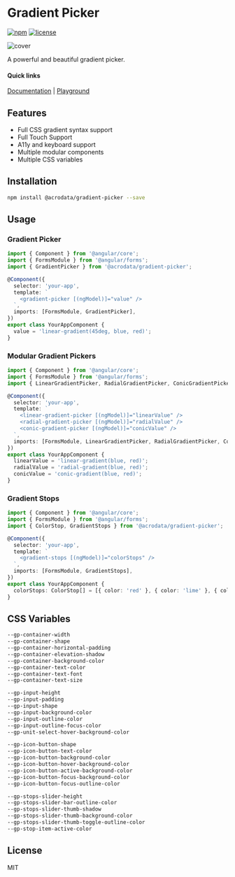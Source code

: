# Gradient Picker

[![npm](https://img.shields.io/npm/v/@acrodata/gradient-picker.svg)](https://www.npmjs.com/package/@acrodata/gradient-picker)
[![license](https://img.shields.io/github/license/mashape/apistatus.svg)](https://github.com/acrodata/gradient-picker/blob/main/LICENSE)

![cover](https://repository-images.githubusercontent.com/895835449/3c634479-9634-4183-9766-8623d41c6885)

A powerful and beautiful gradient picker.

#### Quick links

[Documentation](https://github.com/acrodata/gradient-picker?tab=readme-ov-file#usage) |
[Playground](https://acrodata.github.io/gradient-picker/)

## Features

- Full CSS gradient syntax support
- Full Touch Support
- A11y and keyboard support
- Multiple modular components
- Multiple CSS variables

## Installation

```bash
npm install @acrodata/gradient-picker --save
```

## Usage

### Gradient Picker

```ts
import { Component } from '@angular/core';
import { FormsModule } from '@angular/forms';
import { GradientPicker } from '@acrodata/gradient-picker';

@Component({
  selector: 'your-app',
  template: `
    <gradient-picker [(ngModel)]="value" />
  `,
  imports: [FormsModule, GradientPicker],
})
export class YourAppComponent {
  value = 'linear-gradient(45deg, blue, red)';
}
```

### Modular Gradient Pickers

```ts
import { Component } from '@angular/core';
import { FormsModule } from '@angular/forms';
import { LinearGradientPicker, RadialGradientPicker, ConicGradientPicker } from '@acrodata/gradient-picker';

@Component({
  selector: 'your-app',
  template: `
    <linear-gradient-picker [(ngModel)]="linearValue" />
    <radial-gradient-picker [(ngModel)]="radialValue" />
    <conic-gradient-picker [(ngModel)]="conicValue" />
  `,
  imports: [FormsModule, LinearGradientPicker, RadialGradientPicker, ConicGradientPicker],
})
export class YourAppComponent {
  linearValue = 'linear-gradient(blue, red)';
  radialValue = 'radial-gradient(blue, red)';
  conicValue = 'conic-gradient(blue, red)';
}
```

### Gradient Stops

```ts
import { Component } from '@angular/core';
import { FormsModule } from '@angular/forms';
import { ColorStop, GradientStops } from '@acrodata/gradient-picker';

@Component({
  selector: 'your-app',
  template: `
    <gradient-stops [(ngModel)]="colorStops" />
  `,
  imports: [FormsModule, GradientStops],
})
export class YourAppComponent {
  colorStops: ColorStop[] = [{ color: 'red' }, { color: 'lime' }, { color: 'blue' }];
}
```

## CSS Variables

```css
--gp-container-width
--gp-container-shape
--gp-container-horizontal-padding
--gp-container-elevation-shadow
--gp-container-background-color
--gp-container-text-color
--gp-container-text-font
--gp-container-text-size

--gp-input-height
--gp-input-padding
--gp-input-shape
--gp-input-background-color
--gp-input-outline-color
--gp-input-outline-focus-color
--gp-unit-select-hover-background-color

--gp-icon-button-shape
--gp-icon-button-text-color
--gp-icon-button-background-color
--gp-icon-button-hover-background-color
--gp-icon-button-active-background-color
--gp-icon-button-focus-background-color
--gp-icon-button-focus-outline-color

--gp-stops-slider-height
--gp-stops-slider-bar-outline-color
--gp-stops-slider-thumb-shadow
--gp-stops-slider-thumb-background-color
--gp-stops-slider-thumb-toggle-outline-color
--gp-stop-item-active-color
```

## License

MIT
